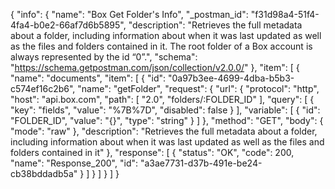 {
  "info": {
    "name": "Box Get Folder's Info",
    "_postman_id": "f31d98a4-51f4-4fa4-b0e2-66af7d6b5895",
    "description": "Retrieves the full metadata about a folder, including information about when it was last updated as well as the files and folders contained in it. The root folder of a Box account is always represented by the id “0”.",
    "schema": "https://schema.getpostman.com/json/collection/v2.0.0/"
  },
  "item": [
    {
      "name": "documents",
      "item": [
        {
          "id": "0a97b3ee-4699-4dba-b5b3-c574ef16c2b6",
          "name": "getFolder",
          "request": {
            "url": {
              "protocol": "http",
              "host": "api.box.com",
              "path": [
                "2.0",
                "folders/:FOLDER_ID"
              ],
              "query": [
                {
                  "key": "fields",
                  "value": "%7B%7D",
                  "disabled": false
                }
              ],
              "variable": [
                {
                  "id": "FOLDER_ID",
                  "value": "{}",
                  "type": "string"
                }
              ]
            },
            "method": "GET",
            "body": {
              "mode": "raw"
            },
            "description": "Retrieves the full metadata about a folder, including information about when it was last updated as well as the files and folders contained in it"
          },
          "response": [
            {
              "status": "OK",
              "code": 200,
              "name": "Response_200",
              "id": "a3ae7731-d37b-491e-be24-cb38bddadb5a"
            }
          ]
        }
      ]
    }
  ]
}